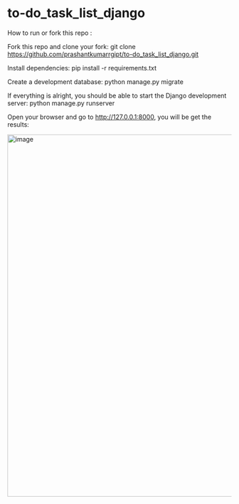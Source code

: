 # to-do_task_list_django

How to run or fork this repo :

Fork this repo and clone your fork:
  git clone https://github.com/prashantkumarrgipt/to-do_task_list_django.git

Install dependencies:
  pip install -r requirements.txt


Create a development database:
  python manage.py migrate


If everything is alright, you should be able to start the Django development server:
  python manage.py runserver


Open your browser and go to http://127.0.0.1:8000, you will be get the results:

<img width="814" alt="image" src="https://github.com/prashantkumarrgipt/to-do_task_list_django/assets/99869977/713688f5-7622-434a-a818-575fd37fe97b">
